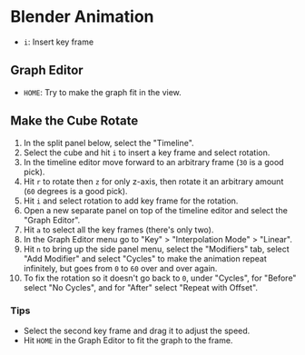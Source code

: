 # Blender Animation

- `i`: Insert key frame

## Graph Editor

- `HOME`: Try to make the graph fit in the view.

## Make the Cube Rotate

1. In the split panel below, select the "Timeline".
2. Select the cube and hit `i` to insert a key frame and select rotation.
3. In the timeline editor move forward to an arbitrary frame (`30` is a good pick).
4. Hit `r` to rotate then `z` for only z-axis, then rotate it an arbitrary amount (`60` degrees is a good pick).
5. Hit `i` and select rotation to add key frame for the rotation.
6. Open a new separate panel on top of the timeline editor and select the "Graph Editor".
7. Hit `a` to select all the key frames (there's only two).
8. In the Graph Editor menu go to "Key" > "Interpolation Mode" > "Linear".
9. Hit `n` to bring up the side panel menu, select the "Modifiers" tab, select "Add Modifier" and select "Cycles" to make the animation repeat infinitely, but goes from `0` to `60` over and over again.
10. To fix the rotation so it doesn't go back to `0`, under "Cycles", for "Before" select "No Cycles", and for "After" select "Repeat with Offset".

### Tips

- Select the second key frame and drag it to adjust the speed.
- Hit `HOME` in the Graph Editor to fit the graph to the frame.
